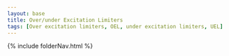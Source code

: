 ```yaml
---
layout: base
title: Over/under Excitation Limiters
tags: [Over excitation limiters, OEL, under excitation limiters, UEL]
---
```


{% include folderNav.html %}